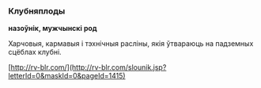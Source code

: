 ### Клубняплоды
**назоўнік, мужчынскі род**

Харчовыя, кармавыя і тэхнічныя расліны, якія ўтвараюць на падземных сцёблах клубні.

<a rel="author">[http://rv-blr.com/](http://rv-blr.com/slounik.jsp?letterId=0&maskId=0&pageId=1415)</a>
